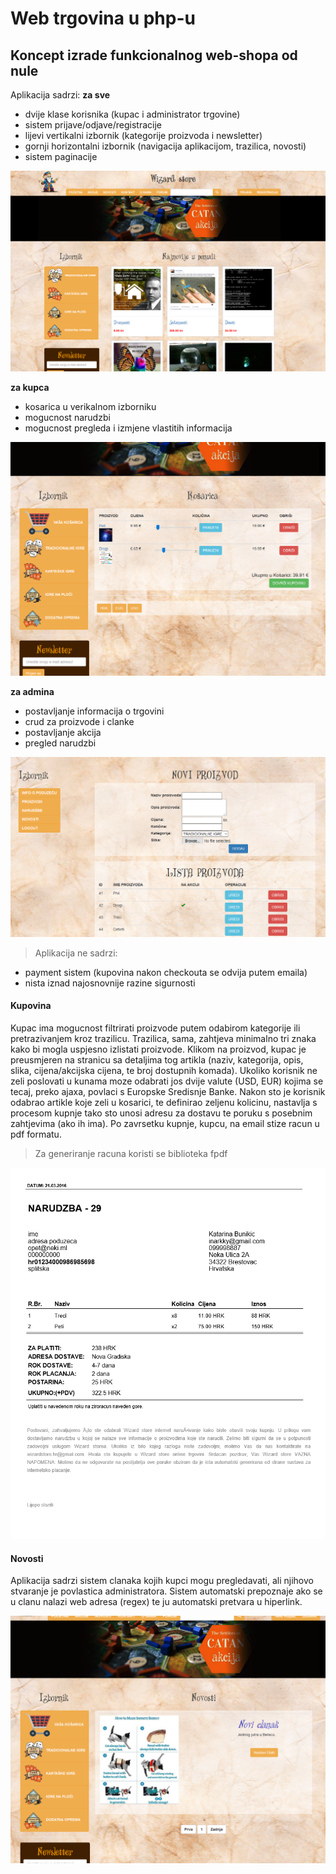 Web trgovina u php-u
===================


Koncept izrade funkcionalnog web-shopa od nule
----------

Aplikacija sadrzi:
**za sve**

 - dvije klase korisnika (kupac i administrator trgovine)
 - sistem prijave/odjave/registracije
 - lijevi vertikalni izbornik (kategorije proizvoda i newsletter)
 - gornji horizontalni izbornik (navigacija aplikacijom, trazilica, novosti)
 - sistem paginacije

![naslovnica](/tut/1.PNG)

**za kupca**

 - kosarica u verikalnom izborniku
 - mogucnost narudzbi
 - mogucnost pregleda i izmjene vlastitih informacija

![user](/tut/check.PNG)

**za admina**

 - postavljanje informacija o trgovini
 - crud za proizvode i clanke
 - postavljanje akcija
 - pregled narudzbi

![admin](/tut/crud.PNG)

>Aplikacija ne sadrzi:
>
 - payment sistem (kupovina nakon checkouta se odvija putem emaila)
 - nista iznad najosnovnije razine sigurnosti


#### <i class="icon-file"></i> Kupovina

Kupac ima mogucnost filtrirati proizvode putem odabirom kategorije ili pretrazivanjem kroz trazilicu. Trazilica, sama, zahtjeva minimalno tri znaka kako bi mogla uspjesno izlistati proizvode.
Klikom na proizvod, kupac je preusmjeren na stranicu sa detaljima tog artikla (naziv, kategorija, opis, slika, cijena/akcijska cijena, te broj dostupnih komada).
Ukoliko korisnik ne zeli poslovati u kunama moze odabrati jos dvije valute (USD, EUR) kojima se tecaj, preko ajaxa, povlaci s Europske Sredisnje Banke.
Nakon sto je korisnik odabrao artikle koje zeli u kosarici, te definirao zeljenu kolicinu, nastavlja s procesom kupnje tako sto unosi adresu za dostavu te poruku s posebnim zahtjevima (ako ih ima).
Po zavrsetku kupnje, kupcu, na email stize racun u pdf formatu.
> Za generiranje racuna koristi se biblioteka fpdf

![racun](/tut/racun.png)

#### <i class="icon-file"></i> Novosti

Aplikacija sadrzi sistem clanaka kojih kupci mogu pregledavati, ali njihovo stvaranje je povlastica administratora. Sistem automatski prepoznaje ako se u clanu nalazi web adresa (regex) te ju automatski pretvara u hiperlink.  

![clanci](/tut/novosti.png)


